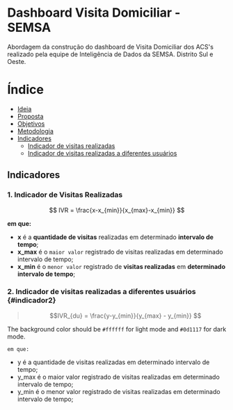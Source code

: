 # Dashboard Visita Domiciliar - SEMSA

Abordagem da construção do dashboard de Visita Domiciliar dos ACS's realizado pela equipe de Inteligência de Dados da SEMSA. Distrito Sul e Oeste.


# Índice
- [Ideia](#ideia)
- [Proposta](#proposta)
- [Objetivos](#objetivos)
- [Metodologia](#metodologia)
- [Indicadores](#Indicadores)
  - [Indicador de visitas realizadas](#indicador1) 
  - [Indicador de visitas realizadas a diferentes usuários](#indicador2)

## Indicadores <a id=#Indicadores></a>

### 1. Indicador de Visitas Realizadas


```math
 IVR = \frac{x-x_{min}}{x_{max}-x_{min}} 
```
**em que:**
- **x** é a **quantidade de visitas** realizadas em determinado **intervalo de tempo**;
- **x_max** é o `maior valor` registrado de visitas realizadas em determinado intervalo de tempo;
- **x_min** é o `menor valor` registrado de **visitas realizadas** em **determinado intervalo de tempo**;

### 2. Indicador de visitas realizadas a diferentes usuários {#indicador2}

> ```math
> IVR_{du} = \frac{y-y_{min}}{y_{max} - y_{min}} 
> ```

The background color should be `#ffffff` for light mode and `#0d1117` for dark mode.

`em que:`
- y é a quantidade de visitas realizadas em determinado intervalo de tempo; 
- y_max é o maior valor registrado de visitas realizadas em determinado intervalo de tempo;
- y_min é o menor valor registrado de visitas realizadas em determinado intervalo de tempo;
